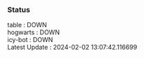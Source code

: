 ### Status


table : DOWN  
hogwarts : DOWN  
icy-bot : DOWN  
Latest Update : 2024-02-02 13:07:42.116699
